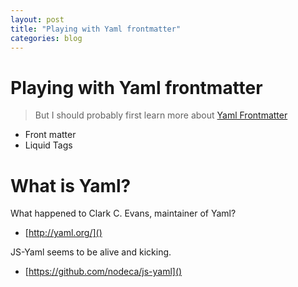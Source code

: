 ```yaml
---
layout: post
title: "Playing with Yaml frontmatter"
categories: blog
---
```


# Playing with Yaml frontmatter

> But I should probably first learn more about [Yaml Frontmatter](http://jekyllrb.com/docs/frontmatter/)

- Front matter
- Liquid Tags

# What is Yaml?

What happened to Clark C. Evans, maintainer of Yaml?

- [http://yaml.org/]()

JS-Yaml seems to be alive and kicking.

- [https://github.com/nodeca/js-yaml]()

